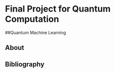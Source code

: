 # Final Project for Quantum Computation
##Quantum Machine Learning

About
-----

Bibliography
------------
